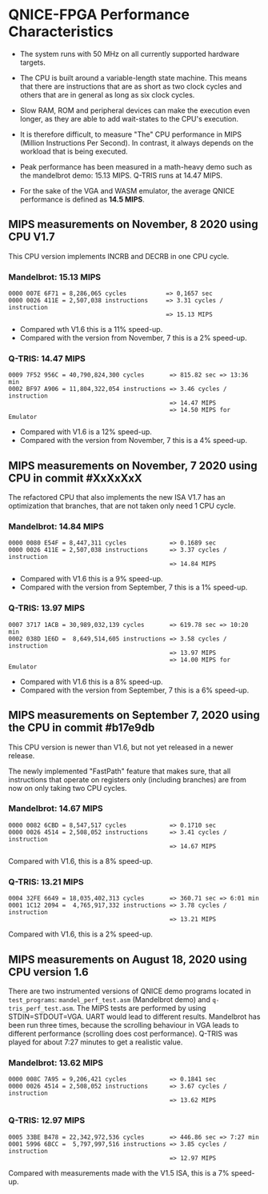 QNICE-FPGA Performance Characteristics
======================================

* The system runs with 50 MHz on all currently supported hardware targets.

* The CPU is built around a variable-length state machine. This means that
  there are instructions that are as short as two clock cycles and others that
  are in general as long as six clock cycles.

* Slow RAM, ROM and peripheral devices can make the execution even longer, as
  they are able to add wait-states to the CPU's execution.

* It is therefore difficult, to measure "The" CPU performance in MIPS
  (Million Instructions Per Second). In contrast, it always depends on the
  workload that is being executed.

* Peak performance has been measured in a math-heavy demo such as the
  mandelbrot demo: 15.13 MIPS. Q-TRIS runs at 14.47 MIPS.

* For the sake of the VGA and WASM emulator, the average QNICE performance
  is defined as **14.5 MIPS**.

MIPS measurements on November, 8 2020 using CPU V1.7
----------------------------------------------------

This CPU version implements INCRB and DECRB in one CPU cycle.

### Mandelbrot: 15.13 MIPS

```
0000 007E 6F71 = 8,286,065 cycles           => 0,1657 sec
0000 0026 411E = 2,507,038 instructions     => 3.31 cycles / instruction
                                            => 15.13 MIPS
```

* Compared wth V1.6 this is a 11% speed-up.
* Compared with the version from November, 7 this is a 2% speed-up.

### Q-TRIS: 14.47 MIPS

```
0009 7F52 956C = 40,790,824,300 cycles       => 815.82 sec => 13:36 min
0002 BF97 A906 = 11,804,322,054 instructions => 3.46 cycles / instruction
                                             => 14.47 MIPS
                                             => 14.50 MIPS for Emulator
```

* Compared with V1.6 is a 12% speed-up.
* Compared with the version from November, 7 this is a 4% speed-up.

MIPS measurements on November, 7 2020 using CPU in commit #XxXxXxX
------------------------------------------------------------------

The refactored CPU that also implements the new ISA V1.7 has an optimization
that branches, that are not taken only need 1 CPU cycle.

### Mandelbrot: 14.84 MIPS

```
0000 0080 E54F = 8,447,311 cycles            => 0.1689 sec        
0000 0026 411E = 2,507,038 instructions      => 3.37 cycles / instruction
                                             => 14.84 MIPS
```

* Compared with V1.6 this is a 9% speed-up.
* Compared with the version from September, 7 this is a 1% speed-up.

### Q-TRIS: 13.97 MIPS

```
0007 3717 1ACB = 30,989,032,139 cycles       => 619.78 sec => 10:20 min
0002 038D 1E6D =  8,649,514,605 instructions => 3.58 cycles / instruction
                                             => 13.97 MIPS
                                             => 14.00 MIPS for Emulator
```

* Compared with V1.6 this is a 8% speed-up.
* Compared with the version from September, 7 this is a 6% speed-up.


MIPS measurements on September 7, 2020 using the CPU in commit #b17e9db
-----------------------------------------------------------------------

This CPU version is newer than V1.6, but not yet released in a newer release.

The newly implemented "FastPath" feature that makes sure, that all
instructions that operate on registers only (including branches) are from now
on only taking two CPU cycles.

### Mandelbrot: 14.67 MIPS

```
0000 0082 6CBD = 8,547,517 cycles            => 0.1710 sec
0000 0026 4514 = 2,508,052 instructions      => 3.41 cycles / instruction
                                             => 14.67 MIPS
```

Compared with V1.6, this is a 8% speed-up.

### Q-TRIS: 13.21 MIPS

```
0004 32FE 6649 = 18,035,402,313 cycles       => 360.71 sec => 6:01 min
0001 1C12 2094 =  4,765,917,332 instructions => 3.78 cycles / instruction
                                             => 13.21 MIPS
```

Compared with V1.6, this is a 2% speed-up.

MIPS measurements on August 18, 2020 using CPU version 1.6
----------------------------------------------------------

There are two instrumented versions of QNICE demo programs located in
`test_programs`: `mandel_perf_test.asm` (Mandelbrot demo) and
`q-tris_perf_test.asm`. The MIPS tests are performed by using
STDIN=STDOUT=VGA. UART would lead to different results. Mandelbrot has been
run three times, because the scrolling behaviour in VGA leads to different
performance (scrolling does cost performance). Q-TRIS was played for about
7:27 minutes to get a realistic value.

### Mandelbrot: 13.62 MIPS

```
0000 008C 7A95 = 9,206,421 cycles            => 0.1841 sec
0000 0026 4514 = 2,508,052 instructions      => 3.67 cycles / instruction
                                             => 13.62 MIPS
```

### Q-TRIS: 12.97 MIPS

```
0005 33BE B478 = 22,342,972,536 cycles       => 446.86 sec => 7:27 min
0001 5996 6BCC =  5,797,997,516 instructions => 3.85 cycles / instruction
                                             => 12.97 MIPS
```

Compared with measurements made with the V1.5 ISA, this is a 7% speed-up.
